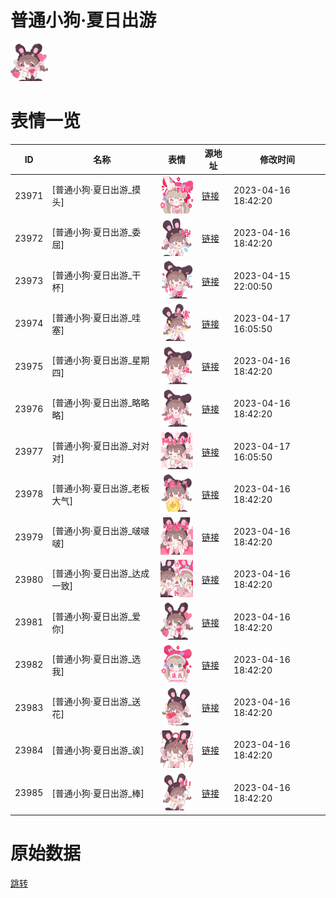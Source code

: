# 普通小狗·夏日出游

<img src="./cover.png" height="60" alt="cover" />

# 表情一览

|ID|名称|表情|源地址|修改时间|
|----|----|----|----|----|
|23971|[普通小狗·夏日出游_摸头]|<img src="./pic/023971_%5B普通小狗·夏日出游_摸头%5D.png" height="60" alt="摸头"/>|[链接](https://i0.hdslb.com/bfs/garb/5be1334567e74646250f7a175a3968630d5a038c.png)|2023-04-16 18:42:20|
|23972|[普通小狗·夏日出游_委屈]|<img src="./pic/023972_%5B普通小狗·夏日出游_委屈%5D.png" height="60" alt="委屈"/>|[链接](https://i0.hdslb.com/bfs/garb/a6cba02c4d869ba71d34bf55aae8d9b7411039d3.png)|2023-04-16 18:42:20|
|23973|[普通小狗·夏日出游_干杯]|<img src="./pic/023973_%5B普通小狗·夏日出游_干杯%5D.png" height="60" alt="干杯"/>|[链接](https://i0.hdslb.com/bfs/garb/2c279b815c1afc2d00d8a3acc9405c99a49ee455.png)|2023-04-15 22:00:50|
|23974|[普通小狗·夏日出游_哇塞]|<img src="./pic/023974_%5B普通小狗·夏日出游_哇塞%5D.png" height="60" alt="哇塞"/>|[链接](https://i0.hdslb.com/bfs/garb/d33a1f614c6767e1d99dd2ad0ade4971344e7c9b.png)|2023-04-17 16:05:50|
|23975|[普通小狗·夏日出游_星期四]|<img src="./pic/023975_%5B普通小狗·夏日出游_星期四%5D.png" height="60" alt="星期四"/>|[链接](https://i0.hdslb.com/bfs/garb/beda4920054e0b3c4fa3d10cb4b484c7ae3d0989.png)|2023-04-16 18:42:20|
|23976|[普通小狗·夏日出游_略略略]|<img src="./pic/023976_%5B普通小狗·夏日出游_略略略%5D.png" height="60" alt="略略略"/>|[链接](https://i0.hdslb.com/bfs/garb/ccb3b2d57efcbb77bcbd2b59af9e78c034dfb50a.png)|2023-04-16 18:42:20|
|23977|[普通小狗·夏日出游_对对对]|<img src="./pic/023977_%5B普通小狗·夏日出游_对对对%5D.png" height="60" alt="对对对"/>|[链接](https://i0.hdslb.com/bfs/garb/0057bc666694ae5e71f6ab4ef1f00bdb2b1d8a60.png)|2023-04-17 16:05:50|
|23978|[普通小狗·夏日出游_老板大气]|<img src="./pic/023978_%5B普通小狗·夏日出游_老板大气%5D.png" height="60" alt="老板大气"/>|[链接](https://i0.hdslb.com/bfs/garb/df660f12760d03f4ca7d878ba627cfb0a3a058fb.png)|2023-04-16 18:42:20|
|23979|[普通小狗·夏日出游_啵啵啵]|<img src="./pic/023979_%5B普通小狗·夏日出游_啵啵啵%5D.png" height="60" alt="啵啵啵"/>|[链接](https://i0.hdslb.com/bfs/garb/0c4b25b870fdcb586ec7c84380a27cd4ab2c849d.png)|2023-04-16 18:42:20|
|23980|[普通小狗·夏日出游_达成一致]|<img src="./pic/023980_%5B普通小狗·夏日出游_达成一致%5D.png" height="60" alt="达成一致"/>|[链接](https://i0.hdslb.com/bfs/garb/ad903496374e1fcbebf033d469ab91262e30cbbc.png)|2023-04-16 18:42:20|
|23981|[普通小狗·夏日出游_爱你]|<img src="./pic/023981_%5B普通小狗·夏日出游_爱你%5D.png" height="60" alt="爱你"/>|[链接](https://i0.hdslb.com/bfs/garb/743e8e325be07584c57a57b5e88d814661b329fb.png)|2023-04-16 18:42:20|
|23982|[普通小狗·夏日出游_选我]|<img src="./pic/023982_%5B普通小狗·夏日出游_选我%5D.png" height="60" alt="选我"/>|[链接](https://i0.hdslb.com/bfs/garb/831cee9780afe9ead9244020adfd707fd3018739.png)|2023-04-16 18:42:20|
|23983|[普通小狗·夏日出游_送花]|<img src="./pic/023983_%5B普通小狗·夏日出游_送花%5D.png" height="60" alt="送花"/>|[链接](https://i0.hdslb.com/bfs/garb/b81bdf267ebff349d00dea2323227475ec8b3ba7.png)|2023-04-16 18:42:20|
|23984|[普通小狗·夏日出游_诶]|<img src="./pic/023984_%5B普通小狗·夏日出游_诶%5D.png" height="60" alt="诶"/>|[链接](https://i0.hdslb.com/bfs/garb/c0b505a8a0b1e14e250a2ff206375c284aa86547.png)|2023-04-16 18:42:20|
|23985|[普通小狗·夏日出游_棒]|<img src="./pic/023985_%5B普通小狗·夏日出游_棒%5D.png" height="60" alt="棒"/>|[链接](https://i0.hdslb.com/bfs/garb/82f7d5369f41f833fd1fda80440de4d3c49f8263.png)|2023-04-16 18:42:20|

# 原始数据

[跳转](./raw.json)


